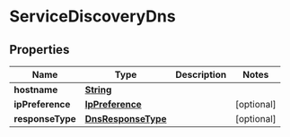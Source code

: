 

# ServiceDiscoveryDns


## Properties

| Name | Type | Description | Notes |
|------------ | ------------- | ------------- | -------------|
|**hostname** | [**String**](String.md) |  |  |
|**ipPreference** | [**IpPreference**](IpPreference.md) |  |  [optional] |
|**responseType** | [**DnsResponseType**](DnsResponseType.md) |  |  [optional] |



